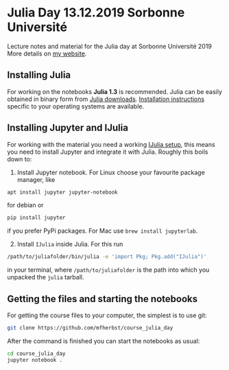 # Julia Day 13.12.2019 Sorbonne Université
Lecture notes and material for the Julia day at Sorbonne Université 2019
More details on [my website](https://michael-herbst.com/teaching/2019-julia-day-jussieu/).

## Installing Julia
For working on the notebooks **Julia 1.3** is recommended.
Julia can be easily obtained in binary form from
[Julia downloads](https://julialang.org/downloads/).
[Installation instructions](https://julialang.org/downloads/platform.html)
specific to your operating systems are available.

## Installing Jupyter and IJulia
For working with the material you need a working
[IJulia setup](https://github.com/JuliaLang/IJulia.jl),
this means you need to install Jupyter and integrate it with Julia.
Roughly this boils down to:

1. Install Jupyter notebook. For Linux choose your favourite package manager, like
```bash
apt install jupyter jupyter-notebook
```
for debian or
```bash
pip install jupyter
```
if you prefer PyPi packages. For Mac use `brew install jupyterlab`.

2. Install `IJulia` inside Julia. For this run
```bash
/path/to/juliafolder/bin/julia -e 'import Pkg; Pkg.add("IJulia")'
```
in your terminal, where `/path/to/juliafolder` is the path
into which you unpacked the `julia` tarball.

## Getting the files and starting the notebooks
For getting the course files to your computer, the simplest is to use git:
```bash
git clone https://github.com/mfherbst/course_julia_day
```
After the command is finished you can start the notebooks as usual:
```bash
cd course_julia_day
jupyter notebook .
```
